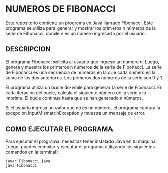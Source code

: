 # NUMEROS DE FIBONACCI
Este repositorio contiene un programa en Java llamado Fibonacci. Este programa se utiliza para generar y mostrar los primeros n números de la serie de Fibonacci, donde n es un número ingresado por el usuario.

## DESCRIPCION
El programa Fibonacci solicita al usuario que ingrese un número n. Luego, genera y muestra los primeros n números de la serie de Fibonacci. La serie de Fibonacci es una secuencia de números en la que cada número es la suma de los dos anteriores. Los primeros dos números de la serie son 0 y 1.

El programa utiliza un bucle do-while para generar la serie de Fibonacci. En cada iteración del bucle, calcula el siguiente número de la serie y lo imprime. El bucle continúa hasta que se han generado n números.

Si el usuario ingresa un valor que no es un número, el programa captura la excepción InputMismatchException y muestra un mensaje de error.

## COMO EJECUTAR EL PROGRAMA
Para ejecutar el programa, necesitas tener instalado Java en tu máquina. Luego, puedes compilar y ejecutar el programa utilizando los siguientes comandos en la terminal:

`javac Fibonacci.java`<br/>
``java Fibonacci``
